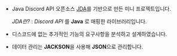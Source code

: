 - Java Discord API 오픈소스 [JDA](https://github.com/discord-jda/JDA)를 기반으로 만든 미니 프로젝트입니다.

     *JDA란?* : *Discord API* 를 **Java** 로 매핑한 라이브러리입니다.
- 디스코드에 없는 추가적인 기능의 요구사항을 분석하고 설계하였습니다. 
- 데이터 관리는 **JACKSON**을 사용해 **JSON**으로 관리합니다.





